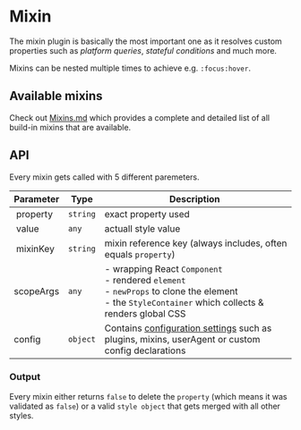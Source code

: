 # Mixin
The mixin plugin is basically the most important one as it resolves custom properties such as *platform queries*, *stateful conditions* and much more.

Mixins can be nested multiple times to achieve e.g. `:focus:hover`.

## Available mixins
Check out [Mixins.md](../Mixins.md) which provides a complete and detailed list of all build-in mixins that are available.

## API
Every mixin gets called with 5 different paremeters.

| Parameter | Type | Description |
| --------- | ---- | ----------- |
| property | `string` | exact property used |
| value | `any` | actuall style value |
| mixinKey | `string` | mixin reference key (always includes, often equals `property`) |
| scopeArgs   | `any` | - wrapping React `Component`<br> - rendered `element` <br> -  `newProps` to clone the element <br> - the `StyleContainer` which collects & renders global CSS |
| config    | `object`| Contains [configuration settings](guides/configureLook.md) such as plugins, mixins, userAgent or custom config declarations |

### Output
Every mixin either returns `false` to delete the `property` (which means it was validated as `false`) or a valid `style object` that gets merged with all other styles.
